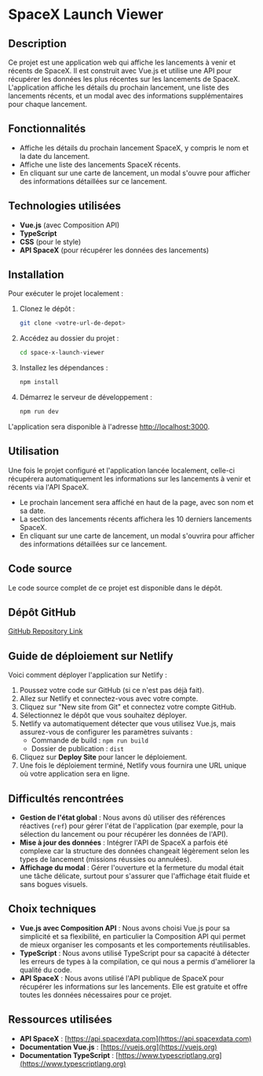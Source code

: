 # SpaceX Launch Viewer

## Description
Ce projet est une application web qui affiche les lancements à venir et récents de SpaceX. Il est construit avec Vue.js et utilise une API pour récupérer les données les plus récentes sur les lancements de SpaceX. L'application affiche les détails du prochain lancement, une liste des lancements récents, et un modal avec des informations supplémentaires pour chaque lancement.

## Fonctionnalités
- Affiche les détails du prochain lancement SpaceX, y compris le nom et la date du lancement.
- Affiche une liste des lancements SpaceX récents.
- En cliquant sur une carte de lancement, un modal s'ouvre pour afficher des informations détaillées sur ce lancement.

## Technologies utilisées
- **Vue.js** (avec Composition API)
- **TypeScript**
- **CSS** (pour le style)
- **API SpaceX** (pour récupérer les données des lancements)

## Installation
Pour exécuter le projet localement :

1. Clonez le dépôt :

    ```bash
    git clone <votre-url-de-depot>
    ```

2. Accédez au dossier du projet :

    ```bash
    cd space-x-launch-viewer
    ```

3. Installez les dépendances :

    ```bash
    npm install
    ```

4. Démarrez le serveur de développement :

    ```bash
    npm run dev
    ```

L'application sera disponible à l'adresse [http://localhost:3000](http://localhost:3000).

## Utilisation
Une fois le projet configuré et l'application lancée localement, celle-ci récupérera automatiquement les informations sur les lancements à venir et récents via l'API SpaceX.

- Le prochain lancement sera affiché en haut de la page, avec son nom et sa date.
- La section des lancements récents affichera les 10 derniers lancements SpaceX.
- En cliquant sur une carte de lancement, un modal s'ouvrira pour afficher des informations détaillées sur ce lancement.

## Code source
Le code source complet de ce projet est disponible dans le dépôt.

## Dépôt GitHub
[GitHub Repository Link](https://github.com/SamahFarez/SpaceX_Stage)

## Guide de déploiement sur Netlify
Voici comment déployer l'application sur Netlify :

1. Poussez votre code sur GitHub (si ce n'est pas déjà fait).
2. Allez sur Netlify et connectez-vous avec votre compte.
3. Cliquez sur "New site from Git" et connectez votre compte GitHub.
4. Sélectionnez le dépôt que vous souhaitez déployer.
5. Netlify va automatiquement détecter que vous utilisez Vue.js, mais assurez-vous de configurer les paramètres suivants :
    - Commande de build : `npm run build`
    - Dossier de publication : `dist`
6. Cliquez sur **Deploy Site** pour lancer le déploiement.
7. Une fois le déploiement terminé, Netlify vous fournira une URL unique où votre application sera en ligne.

## Difficultés rencontrées
- **Gestion de l'état global** : Nous avons dû utiliser des références réactives (`ref`) pour gérer l'état de l'application (par exemple, pour la sélection du lancement ou pour récupérer les données de l'API).
- **Mise à jour des données** : Intégrer l'API de SpaceX a parfois été complexe car la structure des données changeait légèrement selon les types de lancement (missions réussies ou annulées).
- **Affichage du modal** : Gérer l'ouverture et la fermeture du modal était une tâche délicate, surtout pour s'assurer que l'affichage était fluide et sans bogues visuels.

## Choix techniques
- **Vue.js avec Composition API** : Nous avons choisi Vue.js pour sa simplicité et sa flexibilité, en particulier la Composition API qui permet de mieux organiser les composants et les comportements réutilisables.
- **TypeScript** : Nous avons utilisé TypeScript pour sa capacité à détecter les erreurs de types à la compilation, ce qui nous a permis d'améliorer la qualité du code.
- **API SpaceX** : Nous avons utilisé l'API publique de SpaceX pour récupérer les informations sur les lancements. Elle est gratuite et offre toutes les données nécessaires pour ce projet.

## Ressources utilisées
- **API SpaceX** : [https://api.spacexdata.com](https://api.spacexdata.com)
- **Documentation Vue.js** : [https://vuejs.org](https://vuejs.org)
- **Documentation TypeScript** : [https://www.typescriptlang.org](https://www.typescriptlang.org)
